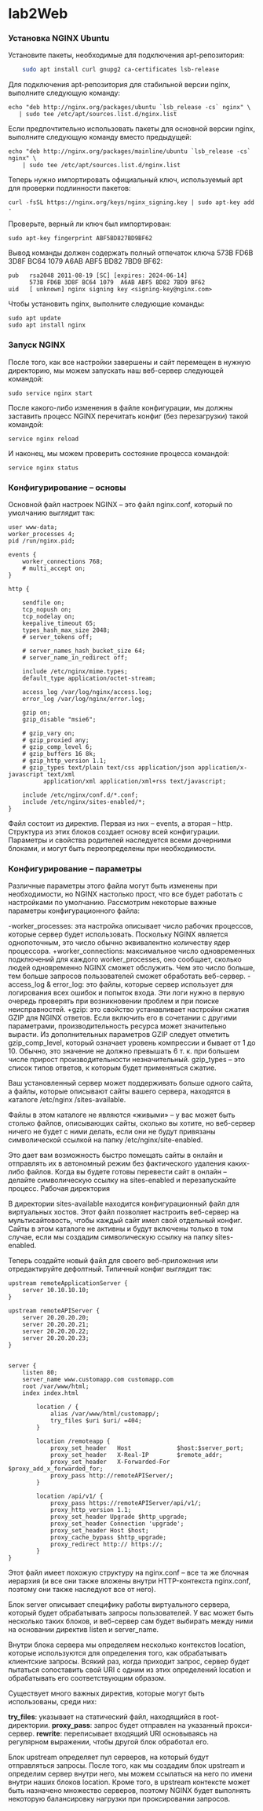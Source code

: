 # lab2Web
### Установка NGINX Ubuntu

Установите пакеты, необходимые для подключения apt-репозитория:
```sh
    sudo apt install curl gnupg2 ca-certificates lsb-release
```
Для подключения apt-репозитория для стабильной версии nginx, выполните следующую команду:

    echo "deb http://nginx.org/packages/ubuntu `lsb_release -cs` nginx" \
       | sudo tee /etc/apt/sources.list.d/nginx.list

Если предпочтительно использовать пакеты для основной версии nginx, выполните следующую команду вместо предыдущей:

    echo "deb http://nginx.org/packages/mainline/ubuntu `lsb_release -cs` nginx" \
        | sudo tee /etc/apt/sources.list.d/nginx.list

Теперь нужно импортировать официальный ключ, используемый apt для проверки подлинности пакетов:

    curl -fsSL https://nginx.org/keys/nginx_signing.key | sudo apt-key add -

Проверьте, верный ли ключ был импортирован:

    sudo apt-key fingerprint ABF5BD827BD9BF62

Вывод команды должен содержать полный отпечаток ключа 573B FD6B 3D8F BC64 1079 A6AB ABF5 BD82 7BD9 BF62:

    pub   rsa2048 2011-08-19 [SC] [expires: 2024-06-14]
          573B FD6B 3D8F BC64 1079  A6AB ABF5 BD82 7BD9 BF62
    uid   [ unknown] nginx signing key <signing-key@nginx.com>

Чтобы установить nginx, выполните следующие команды:

    sudo apt update
    sudo apt install nginx
    
### Запуск NGINX

После того, как все настройки завершены и сайт перемещен в нужную директорию, мы можем запускать наш веб-сервер следующей командой:

    sudo service nginx start

После какого-либо изменения в файле конфигурации, мы должны заставить процесс NGINX перечитать конфиг (без перезагрузки) такой командой:
	
    service nginx reload

И наконец, мы можем проверить состояние процесса командой:
	
    service nginx status
    
### Конфигурирование – основы

Основной файл настроек NGINX – это файл nginx.conf, который по умолчанию выглядит так:
    
    user www-data;
    worker_processes 4;
    pid /run/nginx.pid;

    events {
	    worker_connections 768;
	    # multi_accept on;
    }

    http {

	    sendfile on;
	    tcp_nopush on;
	    tcp_nodelay on;
	    keepalive_timeout 65;
	    types_hash_max_size 2048;
	    # server_tokens off;

	    # server_names_hash_bucket_size 64;
	    # server_name_in_redirect off;

	    include /etc/nginx/mime.types;
	    default_type application/octet-stream;

	    access_log /var/log/nginx/access.log;
	    error_log /var/log/nginx/error.log;

	    gzip on;
	    gzip_disable "msie6";

	    # gzip_vary on;
	    # gzip_proxied any;
	    # gzip_comp_level 6;
	    # gzip_buffers 16 8k;
	    # gzip_http_version 1.1;
	    # gzip_types text/plain text/css application/json application/x-javascript text/xml 
              application/xml application/xml+rss text/javascript;

	    include /etc/nginx/conf.d/*.conf;
	    include /etc/nginx/sites-enabled/*;
    }
    
Файл состоит из директив. Первая из них – events, а вторая – http. Структура из этих блоков создает основу всей конфигурации. Параметры и свойства родителей наследуется всеми дочерними блоками, и могут быть переопределены при необходимости.

### Конфигурирование – параметры

Различные параметры этого файла могут быть изменены при необходимости, но NGINX настолько прост, что все будет работать с настройками по умолчанию. Рассмотрим некоторые важные параметры конфигурационного файла:

-worker_processes: эта настройка описывает число рабочих процессов, которые сервер будет использовать. Поскольку NGINX является однопоточным, это число обычно эквивалентно количеству ядер процессора.
+worker_connections: максимальное число одновременных подключений для каждого worker_processes, оно сообщает, сколько людей одновременно NGINX сможет обслужить. Чем это число больше, тем больше запросов пользователей сможет обработать веб-сервер.
-access_log & error_log: это файлы, которые сервер использует для логирования всех ошибок и попыток входа. Эти логи нужно в первую очередь проверять при возникновении проблем и при поиске неисправностей.
+gzip: это свойство устанавливает настройки сжатия GZIP для NGINX ответов. Если включить его в сочетании с другими параметрами, производительность ресурса может значительно вырасти. Из дополнительных параметров GZIP следует отметить gzip_comp_level, который означает уровень компрессии и бывает от 1 до 10. Обычно, это значение не должно превышать 6 т. к. при большем числе прирост производительности незначительный. gzip_types – это список типов ответов, к которым будет применяться сжатие.

Ваш установленный сервер может поддерживать больше одного сайта, а файлы, которые описывают сайты вашего сервера, находятся в каталоге /etc/nginx /sites-available.

Файлы в этом каталоге не являются «живыми» – у вас может быть столько файлов, описывающих сайты, сколько вы хотите, но веб-сервер ничего не будет с ними делать, если они не будут привязаны символической ссылкой на папку /etc/nginx/site-enabled.

Это дает вам возможность быстро помещать сайты в онлайн и отправлять их в автономный режим без фактического удаления каких-либо файлов. Когда вы будете готовы перевести сайт в онлайн – делайте символическую ссылку на sites-enabled и перезапускайте процесс.
Рабочая директория

В директории sites-available находится конфигурационный файл для виртуальных хостов. Этот файл позволяет настроить веб-сервер на мультисайтовость, чтобы каждый сайт имел свой отдельный конфиг. Сайты в этом каталоге не активны и будут включены только в том случае, если мы создадим символическую ссылку на папку sites-enabled.

Теперь создайте новый файл для своего веб-приложения или отредактируйте дефолтный. Типичный конфиг выглядит так:

    upstream remoteApplicationServer {
        server 10.10.10.10;
    }

    upstream remoteAPIServer {
        server 20.20.20.20;
        server 20.20.20.21;
        server 20.20.20.22;
        server 20.20.20.23;
    }


    server {
        listen 80;
        server_name www.customapp.com customapp.com
        root /var/www/html;
        index index.html

            location / {
                alias /var/www/html/customapp/;
                try_files $uri $uri/ =404;
            }

            location /remoteapp {
                proxy_set_header   Host             $host:$server_port;
                proxy_set_header   X-Real-IP        $remote_addr;
                proxy_set_header   X-Forwarded-For  $proxy_add_x_forwarded_for;
                proxy_pass http://remoteAPIServer/;
            }

            location /api/v1/ {
                proxy_pass https://remoteAPIServer/api/v1/;
                proxy_http_version 1.1;
                proxy_set_header Upgrade $http_upgrade;
                proxy_set_header Connection 'upgrade';
                proxy_set_header Host $host;
                proxy_cache_bypass $http_upgrade;
                proxy_redirect http:// https://;
            }
    }

Этот файл имеет похожую структуру на nginx.conf – все та же блочная иерархия (и все они также вложены внутри HTTP-контекста nginx.conf, поэтому они также наследуют все от него).

Блок server описывает специфику работы виртуального сервера, который будет обрабатывать запросы пользователей. У вас может быть несколько таких блоков, и веб-сервер сам будет выбирать между ними на основании директив listen и server_name.

Внутри блока сервера мы определяем несколько контекстов location, которые используются для определения того, как обрабатывать клиентские запросы. Всякий раз, когда приходит запрос, сервер будет пытаться сопоставить свой URI с одним из этих определений location и обрабатывать его соответствующим образом.

Существует много важных директив, которые могут быть использованы, среди них:

**try_files**: указывает на статический файл, находящийся в root-директории.
**proxy_pass**: запрос будет отправлен на указанный прокси-сервер.
**rewrite**: переписывает входящий URI основываясь на регулярном выражении, чтобы другой блок обработал его.

Блок upstream определяет пул серверов, на который будут отправляться запросы. После того, как мы создадим блок upstream и определим сервер внутри него, мы можем ссылаться на него по имени внутри наших блоков location. Кроме того, в upstream контексте может быть назначено множество серверов, поэтому NGINX будет выполнять некоторую балансировку нагрузки при проксировании запросов.
